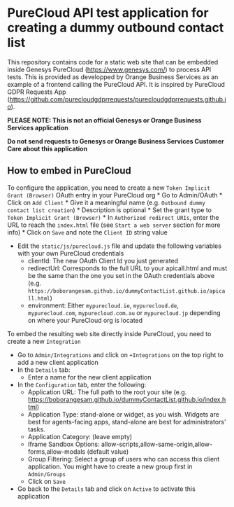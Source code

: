 # PureCloud API test application for creating a dummy outbound contact list

This repository contains code for a static web site that can be embedded inside Genesys PureCloud (https://www.genesys.com/) to process API tests.
This is provided as developped by Orange Business Services as an example of a frontend calling the PureCloud API.
It is inspired by PureCloud GDPR Requests App (https://github.com/purecloudgdprrequests/purecloudgdprrequests.github.io).

**PLEASE NOTE: This is not an official Genesys or Orange Business Services application**

**Do not send requests to Genesys or Orange Business Services Customer Care about this application**

## How to embed in PureCloud

To configure the application, you need to create a new `Token Implicit Grant (Browser)` OAuth entry in your PureCloud org
    * Go to Admin/OAuth
    * Click on `Add Client`
    * Give it a meaningful name (e.g. `Outbound dummy contact list creation`)
    * Description is optional
    * Set the grant type to `Token Implicit Grant (Browser)`
    * In `Authorized redirect URIs`, enter the URL to reach the `index.html` file (see `Start a web server` section for more info)
    * Click on `Save` and note the `Client ID` string value
* Edit the `static/js/purecloud.js` file and update the following variables with your own PureCloud credentials
    * clientId: The new OAuth Client Id you just generated
    * redirectUrl: Corresponds to the full URL to your apicall.html and must be the same than the one you set in the OAuth credentials above (e.g. `https://boborangesam.github.io/dummyContactList.github.io/apicall.html`)
    * environment: Either `mypurecloud.ie`, `mypurecloud.de`, `mypurecloud.com`, `mypurecloud.com.au` or `mypurecloud.jp` depending on where your PureCloud org is located

To embed the resulting web site directly inside PureCloud, you need to create a new `Integration`

* Go to `Admin/Integrations` and click on `+Integrations` on the top right to add a new client application
* In the `Details` tab:
    * Enter a name for the new client application
* In the `Configuration` tab, enter the following:
    * Application URL: The full path to the root your site (e.g. https://boborangesam.github.io/dummyContactList.github.io/index.html)
    * Application Type: stand-alone or widget, as you wish. Widgets are best for agents-facing apps, stand-alone are best for administrators' tasks.
    * Application Category: (leave empty)
    * Iframe Sandbox Options: allow-scripts,allow-same-origin,allow-forms,allow-modals (default value)
    * Group Filtering: Select a group of users who can access this client application. You might have to create a new group first in `Admin/Groups`
    * Click on `Save`
* Go back to the `Details` tab and click on `Active` to activate this application
